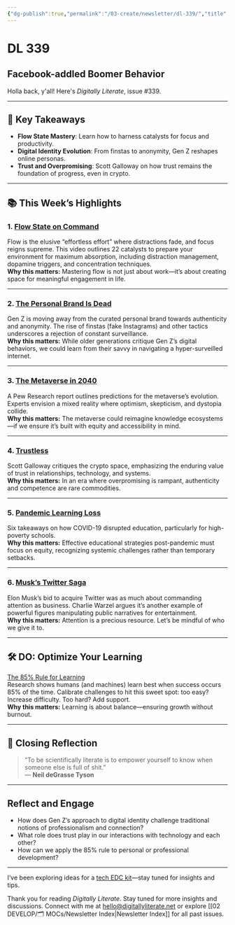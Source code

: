 ```yaml
---
{"dg-publish":true,"permalink":"/03-create/newsletter/dl-339/","title":"Facebook-addled Boomer Behavior","tags":["coronavirus","data","education","facebook","futures","identity","pandemic","privacy","security","social-media"]}
---
```



# DL 339

## Facebook-addled Boomer Behavior

Holla back, y'all! Here's _Digitally Literate_, issue #339.

---

## 🔖 Key Takeaways

- **Flow State Mastery**: Learn how to harness catalysts for focus and productivity.  
- **Digital Identity Evolution**: From finstas to anonymity, Gen Z reshapes online personas.  
- **Trust and Overpromising**: Scott Galloway on how trust remains the foundation of progress, even in crypto.  

---

## 📚 This Week’s Highlights

### 1. **[Flow State on Command](https://www.youtube.com/watch?v=BJEelmmyW_4)**  
Flow is the elusive “effortless effort” where distractions fade, and focus reigns supreme. This video outlines 22 catalysts to prepare your environment for maximum absorption, including distraction management, dopamine triggers, and concentration techniques.  
**Why this matters:** Mastering flow is not just about work—it’s about creating space for meaningful engagement in life.

---

### 2. **[The Personal Brand Is Dead](https://www.theatlantic.com/technology/archive/2022/06/gen-z-internet-anonymity-instagram-tumblr/661316/)**  
Gen Z is moving away from the curated personal brand towards authenticity and anonymity. The rise of finstas (fake Instagrams) and other tactics underscores a rejection of constant surveillance.  
**Why this matters:** While older generations critique Gen Z’s digital behaviors, we could learn from their savvy in navigating a hyper-surveilled internet.  

---

### 3. **[The Metaverse in 2040](https://www.pewresearch.org/internet/2022-06-30/the-metaverse-in-2040/)**  
A Pew Research report outlines predictions for the metaverse’s evolution. Experts envision a mixed reality where optimism, skepticism, and dystopia collide.  
**Why this matters:** The metaverse could reimagine knowledge ecosystems—if we ensure it’s built with equity and accessibility in mind.  

---

### 4. **[Trustless](https://www.profgalloway.com/trustless/)**  
Scott Galloway critiques the crypto space, emphasizing the enduring value of trust in relationships, technology, and systems.  
**Why this matters:** In an era where overpromising is rampant, authenticity and competence are rare commodities.  

---

### 5. **[Pandemic Learning Loss](https://www.npr.org/2022-06-22/1105970186/pandemic-learning-loss-findings)**  
Six takeaways on how COVID-19 disrupted education, particularly for high-poverty schools.  
**Why this matters:** Effective educational strategies post-pandemic must focus on equity, recognizing systemic challenges rather than temporary setbacks.  

---

### 6. **[Musk’s Twitter Saga](https://newsletters.theatlantic.com/galaxy-brain/62ccc927bcbd490021ac5cf0/elon-musk-twitter-memes-bots/)**  
Elon Musk’s bid to acquire Twitter was as much about commanding attention as business. Charlie Warzel argues it’s another example of powerful figures manipulating public narratives for entertainment.  
**Why this matters:** Attention is a precious resource. Let’s be mindful of who we give it to.

---

## 🛠️ DO: Optimize Your Learning

[The 85% Rule for Learning](https://www.scotthyoung.com/blog/2022-07-05/85-percent-rule/)  
Research shows humans (and machines) learn best when success occurs 85% of the time. Calibrate challenges to hit this sweet spot: too easy? Increase difficulty. Too hard? Add support.  
**Why this matters:** Learning is about balance—ensuring growth without burnout.

---

## 🌟 Closing Reflection

> “To be scientifically literate is to empower yourself to know when someone else is full of shit.”  
> — **Neil deGrasse Tyson**

---

## Reflect and Engage

- How does Gen Z’s approach to digital identity challenge traditional notions of professionalism and connection?  
- What role does trust play in our interactions with technology and each other?  
- How can we apply the 85% rule to personal or professional development?  

---

I’ve been exploring ideas for a [tech EDC kit](https://www.offgridweb.com/gear/how-to-build-an-edc-electronics-kit/)—stay tuned for insights and tips.

Thank you for reading _Digitally Literate_. Stay tuned for more insights and discussions. Connect with me at [hello@digitallyliterate.net](mailto:hello@digitallyliterate.net) or explore [[02 DEVELOP/🗂️ MOCs/Newsletter Index\|Newsletter Index]] for all past issues.
